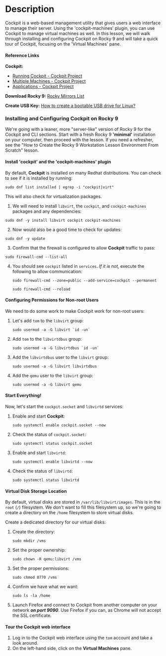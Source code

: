 # Description

Cockpit is a web-based management utility that gives users a web interface to manage their server.  Using the 'cockpit-machines' plugin, you can use Cockpit to manage virtual machines as well.  In this lesson, we will walk through installing and configuring Cockpit on Rocky 9 and will take a quick tour of Cockpit, focusing on the 'Virtual Machines' pane.

#### Reference Links

**Cockpit:**
- [Running Cockpit - Cockpit Project](https://cockpit-project.org/running.html)
- [Multiple Machines - Cockpit Project](https://cockpit-project.org/guide/latest/feature-machines.html)
- [Applications - Cockpit Project](https://cockpit-project.org/applications.html)

**Download Rocky 9:**
[Rocky Mirrors List](https://mirror.puzzle.ch/rockylinux/9.3/isos/x86_64/)

**Create USB Key:**
[How to create a bootable USB drive for Linux?](https://www.poweriso.com/tutorials/how-to-make-linux-bootable-usb-drive.htm)  

### Installing and Configuring Cockpit on Rocky 9

We're going with a leaner, more "server-like" version of Rocky 9 for the Cockpit and CLI sections.  Start with a fresh Rocky 9 **'minimal'** installation on your computer, then proceed with the lesson.  If you need a refresher, see the "How to Create the Rocky 9 Workstation Lesson Environment From Scratch" lesson.

#### Install 'cockpit' and the 'cockpit-machines' plugin

By default, **Cockpit** is installed on many Redhat distributions. You can check to see if it is installed by running:
```
sudo dnf list installed | egrep -i "cockpit|virt"
```
This will also check for virtualization packages.

1. We will need to install `libvirt`, the `cockpit`, and `cockpit-machines` packages and any dependencies:
```
sudo dnf -y install libvirt cockpit cockpit-machines
```
2. Now would also be a good time to check for updates:
```
sudo dnf -y update
```
3. Confirm that the firewall is configured to allow **Cockpit** traffic to pass:
```
sudo firewall-cmd --list-all
```
4. You should see `cockpit` listed in `services`.  *If it is not*, execute the following to allow communication:
    ```
    sudo firewall-cmd --zone=public --add-service=cockpit --permanent
    ```
    ```
    sudo firewall-cmd --reload
    ```

#### Configuring Permissions for Non-root Users

We need to do some work to make Cockpit work for non-root users:

1. Let's add `tom` to the `libvirt` group:
    ```
    sudo usermod -a -G libvirt `id -un`
    ```
2. Add `tom` to the `libvirtdbus` group:
    ```
    sudo usermod -a -G libvirtdbus `id -un`
    ```
3. Add the `libvirtdbus` user to the `libvirt` group:
    ```
    sudo usermod -a -G libvirt libvirtdbus
    ```
4. Add the `qemu` user to the `libvirt` group:
    ```
    sudo usermod -a -G libvirt qemu
    ```

#### Start Everything!

Now, let's start the `cockpit.socket` and `libvirtd` services:

1. Enable and start **Cockpit**:
    ```
    sudo systemctl enable cockpit.socket --now
    ```
2. Check the status of `cockpit.socket`:
    ```
    sudo systemctl status cockpit.socket
    ```
3. Enable and start `libvirtd`:
    ```
    sudo systemctl enable libvirtd --now
    ```
4. Check the status of `libvirtd`:
    ```
    sudo systemctl status libvirtd
    ```

#### Virtual Disk Storage Location

By default, virtual disks are stored in `/var/lib/libvirt/images`.  This is in the `root` (`/`) filesystem.  We don't want to fill this filesystem up, so we're going to create a directory on the `/home` filesystem to store virtual disks.

Create a dedicated directory for our virtual disks:

1. Create the directory:
    ```
    sudo mkdir /vms
    ```
2. Set the proper ownership:
    ```
    sudo chown -R qemu:libvirt /vms
    ```
3. Set the proper permissions:
    ```
    sudo chmod 0770 /vms
    ```
4. Confirm we have what we want:
    ```
    sudo ls -la /home
    ```
5. Launch Firefox and connect to Cockpit from another computer on your network ***on port 9090***.  Use Firefox if you can, as Chrome will not accept the SSL certificate.

#### Tour the Cockpit web interface

1. Log in to the Cockpit web interface using the `tom` account and take a look around.  
3. On the left-hand side, click on the **Virtual Machines** pane.
